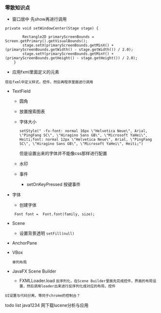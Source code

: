 ### 零散知识点
+ 窗口居中 先show再进行调用

```
private void setWindowCenter(Stage stage) {

        Rectangle2D primaryScreenBounds = Screen.getPrimary().getVisualBounds();
        stage.setX(primaryScreenBounds.getMinX() + (primaryScreenBounds.getWidth() - stage.getWidth()) / 2.0);
        stage.setY(primaryScreenBounds.getMinY() + (primaryScreenBounds.getHeight() - stage.getHeight()) / 2.0);
    }
```

+ 应用fxml里面定义的元素

``` 
现在fxml中定义样式，控件，然后再程序里面进行调用
```

+ TextField
   + 圆角
   + 放置搜索图表
   + 字体大小
   
   		```
   		setStyle(" -fx-font: normal 16px \"Helvetica Neue\", Arial, \"PingFang SC\", \"Hiragino Sans GB\", \"Microsoft YaHei\", Heiti;font: normal 12px \"Helvetica Neue\", Arial, \"PingFang SC\", \"Hiragino Sans GB\", \"Microsoft YaHei\", Heiti;")
   		```
   		但是设置出来的字体并不能像css那样进行配置
   
   + 水印
   + 事件
      + setOnKeyPressed 按键事件

+ 字体
    + 创建字体
    ```       
     Font font =  Font.font(family, size); 
    ```
+ Scene
    + 设置背景透明 `setFill(null)`
+ AnchorPane

+ VBox 

   ``
   单列布局
   ``
	
	
	
+ JavaFX Scene Builder
    + FXMLLoader.load `反序列化，在Scene Builder里面先完成控件，界面的布局设置，然后调用loader出来进行反序列化成对应的布局，控件`

``UI设置与代码分离，等同于chrome的控制台？``

todo list
java1234 网下载lucene分析与应用 
